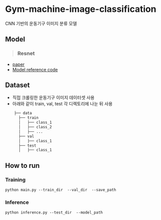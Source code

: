 # Gym-machine-image-classification
CNN 기반의 운동기구 이미지 분류 모델

## Model
> ### Resnet
- [paper](https://arxiv.org/abs/1512.03385)
- [Model reference code](https://www.tensorflow.org/api_docs/python/tf/keras/applications/resnet50/ResNet50)

## Dataset
- 직접 크롤링한 운동기구 이미지 데이터셋 사용
- 아래와 같이 train, val, test 각 디렉토리에 나눈 뒤 사용 
```bash
    ├── data
      ├── train
      │   ├── class_1
      │   ├── class_2
      │   ├── ...
      ├── val
      │   ├── class_1
      ├── test
      │   ├── class_1

```

## How to run
### Training
```
python main.py --train_dir  --val_dir  --save_path 
```
### Inference
```
python inference.py --test_dir  --model_path
```
